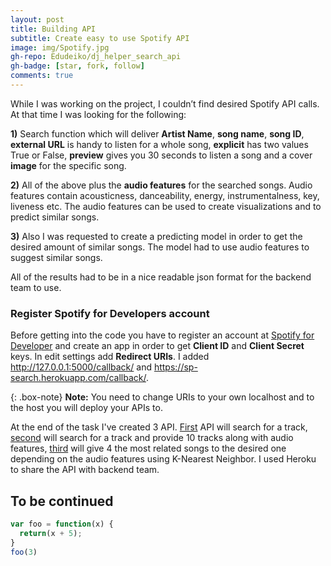 ```yaml
---
layout: post
title: Building API
subtitle: Create easy to use Spotify API 
image: img/Spotify.jpg
gh-repo: Edudeiko/dj_helper_search_api
gh-badge: [star, fork, follow]
comments: true
---
```


While I was working on the project, I couldn’t find desired Spotify API calls. At that time I was looking for the following: 

**1)** Search function which will deliver **Artist Name**, **song name**, **song ID**, **external URL** is handy to listen for a whole song, **explicit** has two values True or False, **preview** gives you 30 seconds to listen a song and a cover **image** for the specific song. 

**2)** All of the above plus the **audio features** for the searched songs. Audio features contain acousticness, danceability, energy, instrumentalness, key, liveness etc. The audio features can be used to create visualizations and to predict similar songs. 

**3)** Also I was requested to create a predicting model in order to get the desired amount of similar songs. The model had to use audio features to suggest similar songs.

All of the results had to be in a nice readable json format for the backend team to use.

### Register Spotify for Developers account
Before getting into the code you have to register an account at [Spotify for Developer](https://developer.spotify.com) and create an app in order to get **Client ID** and **Client Secret** keys. In edit settings add **Redirect URIs**. I added http://127.0.0.1:5000/callback/ and
https://sp-search.herokuapp.com/callback/. 

{: .box-note}
**Note:** You need to change URIs to your own localhost and to the host you will deploy your APIs to.

At the end of the task I've created 3 API. [First](https://sp-search.herokuapp.com/track_search_ready/test) API will search for a track, [second](https://sp-search.herokuapp.com/audio_features/in-to-the-sun) will search for a track and provide 10 tracks along with audio features, [third](https://sp-search.herokuapp.com/predict/4R2kfaDFhslZEMJqAFNpdd) will give 4 the most related songs to the desired one depending on the audio features using K-Nearest Neighbor. I used Heroku to share the API with backend team.
## To be continued

```javascript
var foo = function(x) {
  return(x + 5);
}
foo(3)
```

